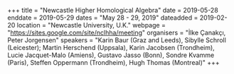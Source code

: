 +++
title = "Newcastle Higher Homological Algebra"
date = 2019-05-28
enddate = 2019-05-29
dates = "May 28 - 29, 2019"
dateadded = 2019-02-20
location = "Newcastle University, U.K."
webpage = "https://sites.google.com/site/nclhha/meeting"
organisers = "İlke Çanakçı, Peter Jorgensen"
speakers = "Karin Baur (Graz and Leeds), Sibylle Schroll (Leicester); Martin Herschend (Uppsala), Karin Jacobsen (Trondheim), Lucie Jacquet-Malo (Amiens), Gustavo Jasso (Bonn), Sondre Kvamme (Paris), Steffen Oppermann (Trondheim), Hugh Thomas (Montreal)"
+++
